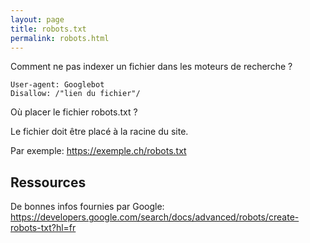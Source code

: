 ```yaml
---
layout: page
title: robots.txt
permalink: robots.html
---
```



Comment ne pas indexer un fichier dans les moteurs de recherche ?

```
User-agent: Googlebot
Disallow: /"lien du fichier"/
```

Où placer le fichier robots.txt ?

Le fichier doit être placé à la racine du site.

Par exemple: https://exemple.ch/robots.txt

## Ressources

De bonnes infos fournies par Google: https://developers.google.com/search/docs/advanced/robots/create-robots-txt?hl=fr